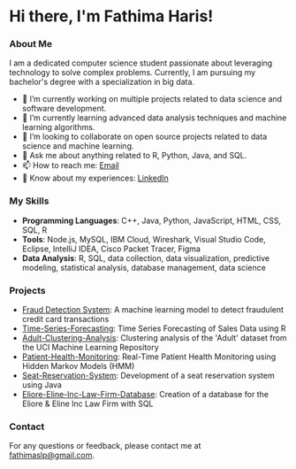 # Hi there, I'm Fathima Haris!

### About Me
I am a dedicated computer science student passionate about leveraging technology to solve complex problems. Currently, I am pursuing my bachelor's degree with a specialization in big data.

- 🔭 I’m currently working on multiple projects related to data science and software development.
- 🌱 I’m currently learning advanced data analysis techniques and machine learning algorithms.
- 👯 I’m looking to collaborate on open source projects related to data science and machine learning.
- 💬 Ask me about anything related to R, Python, Java, and SQL.
- 📫 How to reach me: [Email](mailto:fathimaslp@gmail.com)
- 📄 Know about my experiences: [LinkedIn](https://www.linkedin.com/in/fathimaharis)

### My Skills
- **Programming Languages**: C++, Java, Python, JavaScript, HTML, CSS, SQL, R
- **Tools**: Node.js, MySQL, IBM Cloud, Wireshark, Visual Studio Code, Eclipse, IntelliJ IDEA, Cisco Packet Tracer, Figma
- **Data Analysis**: R, SQL, data collection, data visualization, predictive modeling, statistical analysis, database management, data science

### Projects
- [Fraud Detection System](https://github.com/fvthima/Fraud-Detection-System): A machine learning model to detect fraudulent credit card transactions
- [Time-Series-Forecasting](https://github.com/fvthima/Time-Series-Forecasting): Time Series Forecasting of Sales Data using R
- [Adult-Clustering-Analysis](https://github.com/fvthima/Adult-Clustering-Analysis): Clustering analysis of the 'Adult' dataset from the UCI Machine Learning Repository
- [Patient-Health-Monitoring](https://github.com/fvthima/Patient-Health-Monitoring): Real-Time Patient Health Monitoring using Hidden Markov Models (HMM)
- [Seat-Reservation-System](https://github.com/fvthima/Seat-Reservation-System): Development of a seat reservation system using Java
- [Eliore-Eline-Inc-Law-Firm-Database](https://github.com/fvthima/Eliore-Eline-Inc-Law-Firm-Database): Creation of a database for the Eliore & Eline Inc Law Firm with SQL

### Contact
For any questions or feedback, please contact me at [fathimaslp@gmail.com](mailto:fathimaslp@gmail.com).
